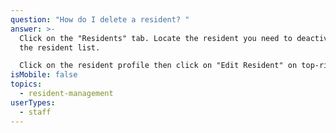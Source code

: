 ```yaml
---
question: "How do I delete a resident? "
answer: >-
  Click on the "Residents" tab. Locate the resident you need to deactivate in
  the resident list. 

  Click on the resident profile then click on "Edit Resident" on top-right of your screen. Next, click on "Deactivate" on the bottom left of the screen.
isMobile: false
topics:
  - resident-management
userTypes:
  - staff
---
```

